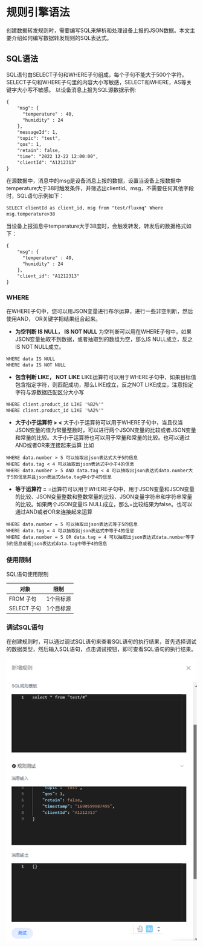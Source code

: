 # 规则引擎语法
创建数据转发规则时，需要编写SQL来解析和处理设备上报的JSON数据。本文主要介绍如何编写数据转发规则的SQL表达式。
## SQL语法
SQL语句由SELECT子句和WHERE子句组成，每个子句不能大于500个字符。SELECT子句和WHERE子句里的内容大小写敏感，SELECT和WHERE，AS等关键字大小写不敏感。
以设备消息上报为SQL源数据示例:
```
{
    "msg": {
      "temperature" : 40,
      "humidity" : 24
    },
    "messageId": 1,
    "topic": "test",
    "qos": 1,
    "retain": false,
    "time": "2022 12-22 12:00:00",
    "clientId": "A1212313"
}
```
在源数据中，消息中的msg是设备消息上报的数据，设置当设备上报数据中temperature大于38时触发条件，并筛选出clientId、msg，不需要任何其他字段时，SQL语句示例如下：
```
SELECT clientId as client_id, msg from "test/fluxmq" Where msg.temperature>38
```
当设备上报消息中temperature大于38度时，会触发转发，转发后的数据格式如下：
```
{
    "msg": {
      "temperature" : 40,
      "humidity" : 24
    },
    "client_id": "A1212313"
}
```
### WHERE
在WHERE子句中，您可以用JSON变量进行布尔运算，进行一些非空判断，然后使用AND， OR关键字把结果组合起来。
- **为空判断 IS NULL， IS NOT NULL**
为空判断可以用在WHERE子句中，如果JSON变量抽取不到数据，或者抽取到的数组为空，那么IS NULL成立，反之IS NOT NULL成立。
```
WHERE data IS NULL
WHERE data IS NOT NULL
```
- **包含判断 LIKE， NOT LIKE**
LIKE运算符可以用于WHERE子句中，如果目标值包含指定字符，则匹配成功，那么LIKE成立，反之NOT LIKE成立，注意指定字符与源数据匹配区分大小写
```
WHERE client.product_id LIKE '%B2%'"
WHERE client.product_id LIKE '%A2%'"
```
- **大于小于运算符 > <**
大于小于运算符可以用于WHERE子句中，当且仅当JSON变量的值为常量整数时，可以进行两个JSON变量的比较或者JSON变量和常量的比较。大于小于运算符也可以用于常量和常量的比较。也可以通过AND或者OR来连接起来运算
比如
```
WHERE data.number > 5 可以抽取出json表达式大于5的信息 
WHERE data.tag < 4 可以抽取出json表达式中小于4的信息 
WHERE data.number > 5 AND data.tag < 4 可以抽取出json表达式data.number大于5的信息并且json表达式data.tag中小于4的信息
```
- **等于运算符 =**
=运算符可以用于WHERE子句中，用于JSON变量和JSON变量的比较、JSON变量整数和整数常量的比较、JSON变量字符串和字符串常量的比较。如果两个JSON变量IS NULL成立，那么=比较结果为false。也可以通过AND或者OR来连接起来运算
```
WHERE data.number = 5 可以抽取出json表达式等于5的信息 
WHERE data.tag = 4 可以抽取出json表达式中等于4的信息 
WHERE data.number = 5 OR data.tag = 4 可以抽取出json表达式data.number等于5的信息或者json表达式data.tag中等于4的信息
```
### 使用限制

SQL语句使用限制


| **对象** | **限制** |
| --- | --- |
|  FROM 子句 | 1个目标源 |
| SELECT 子句 | 1个目标源 |
### 调试SQL语句
在创建规则时，可以通过调试SQL语句来查看SQL语句的执行结果，首先选择调试的数据类型，然后输入SQL语句，点击调试按钮，即可查看SQL语句的执行结果。

![img.png](../../../assets/images/vs/img88.png)
